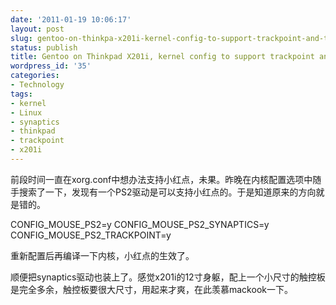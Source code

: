 ```yaml
---
date: '2011-01-19 10:06:17'
layout: post
slug: gentoo-on-thinkpa-x201i-kernel-config-to-support-trackpoint-and-touchpad
status: publish
title: Gentoo on Thinkpad X201i, kernel config to support trackpoint and touchpad.
wordpress_id: '35'
categories:
- Technology
tags:
- kernel
- Linux
- synaptics
- thinkpad
- trackpoint
- x201i
---
```


前段时间一直在xorg.conf中想办法支持小红点，未果。昨晚在内核配置选项中随手搜索了一下，发现有一个PS2驱动是可以支持小红点的。于是知道原来的方向就是错的。

CONFIG_MOUSE_PS2=y
CONFIG_MOUSE_PS2_SYNAPTICS=y
CONFIG_MOUSE_PS2_TRACKPOINT=y

重新配置后再编译一下内核，小红点的生效了。

顺便把synaptics驱动也装上了。感觉x201i的12寸身躯，配上一个小尺寸的触控板是完全多余，触控板要很大尺寸，用起来才爽，在此羡慕mackook一下。
